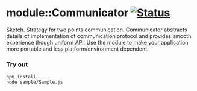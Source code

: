 
# module::Communicator [![Status](https://github.com/Wandalen/wCommunicator/workflows/Test/badge.svg)](https://github.com/Wandalen/wCommunicator}/actions?query=workflow%3ATest)

Sketch. Strategy for two points communication. Communicator abstracts details of implementation of communication protocol and provides smooth experience though uniform API. Use the module to make your application more portable and less platform/environment dependent.

### Try out
```
npm install
node sample/Sample.js
```


























































